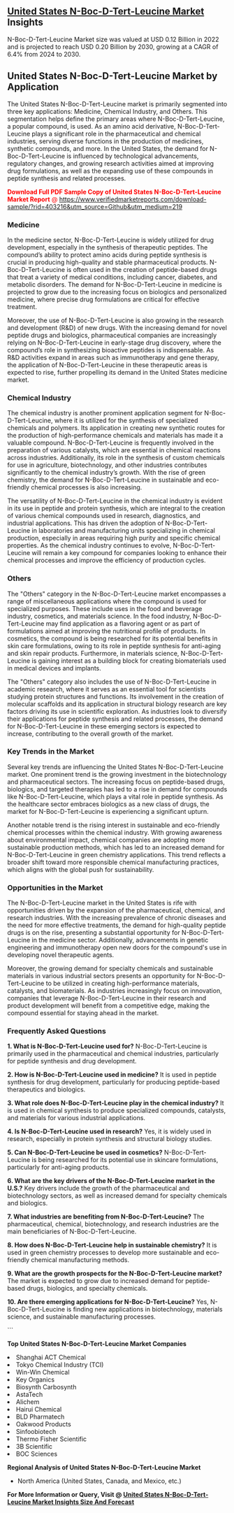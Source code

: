 <h2><a href="https://www.verifiedmarketreports.com/download-sample/?rid=403216&amp;utm_source=Github&amp;utm_medium=219" target="_blank">United States N-Boc-D-Tert-Leucine Market</a> Insights</h2><p>N-Boc-D-Tert-Leucine Market size was valued at USD 0.12 Billion in 2022 and is projected to reach USD 0.20 Billion by 2030, growing at a CAGR of 6.4% from 2024 to 2030.</p><p> <h2>United States N-Boc-D-Tert-Leucine Market by Application</h2> <p>The United States N-Boc-D-Tert-Leucine market is primarily segmented into three key applications: Medicine, Chemical Industry, and Others. This segmentation helps define the primary areas where N-Boc-D-Tert-Leucine, a popular compound, is used. As an amino acid derivative, N-Boc-D-Tert-Leucine plays a significant role in the pharmaceutical and chemical industries, serving diverse functions in the production of medicines, synthetic compounds, and more. In the United States, the demand for N-Boc-D-Tert-Leucine is influenced by technological advancements, regulatory changes, and growing research activities aimed at improving drug formulations, as well as the expanding use of these compounds in peptide synthesis and related processes. <p><span class=""><span style="color: #ff0000;"><strong>Download Full PDF Sample Copy of United States N-Boc-D-Tert-Leucine Market Report</strong> @ </span><a href="https://www.verifiedmarketreports.com/download-sample/?rid=403216&amp;utm_source=Github&amp;utm_medium=219" target="_blank">https://www.verifiedmarketreports.com/download-sample/?rid=403216&amp;utm_source=Github&amp;utm_medium=219</a></span></p></p> <h3>Medicine</h3> <p>In the medicine sector, N-Boc-D-Tert-Leucine is widely utilized for drug development, especially in the synthesis of therapeutic peptides. The compound’s ability to protect amino acids during peptide synthesis is crucial in producing high-quality and stable pharmaceutical products. N-Boc-D-Tert-Leucine is often used in the creation of peptide-based drugs that treat a variety of medical conditions, including cancer, diabetes, and metabolic disorders. The demand for N-Boc-D-Tert-Leucine in medicine is projected to grow due to the increasing focus on biologics and personalized medicine, where precise drug formulations are critical for effective treatment.</p> <p>Moreover, the use of N-Boc-D-Tert-Leucine is also growing in the research and development (R&D) of new drugs. With the increasing demand for novel peptide drugs and biologics, pharmaceutical companies are increasingly relying on N-Boc-D-Tert-Leucine in early-stage drug discovery, where the compound’s role in synthesizing bioactive peptides is indispensable. As R&D activities expand in areas such as immunotherapy and gene therapy, the application of N-Boc-D-Tert-Leucine in these therapeutic areas is expected to rise, further propelling its demand in the United States medicine market.</p> <h3>Chemical Industry</h3> <p>The chemical industry is another prominent application segment for N-Boc-D-Tert-Leucine, where it is utilized for the synthesis of specialized chemicals and polymers. Its application in creating new synthetic routes for the production of high-performance chemicals and materials has made it a valuable compound. N-Boc-D-Tert-Leucine is frequently involved in the preparation of various catalysts, which are essential in chemical reactions across industries. Additionally, its role in the synthesis of custom chemicals for use in agriculture, biotechnology, and other industries contributes significantly to the chemical industry’s growth. With the rise of green chemistry, the demand for N-Boc-D-Tert-Leucine in sustainable and eco-friendly chemical processes is also increasing.</p> <p>The versatility of N-Boc-D-Tert-Leucine in the chemical industry is evident in its use in peptide and protein synthesis, which are integral to the creation of various chemical compounds used in research, diagnostics, and industrial applications. This has driven the adoption of N-Boc-D-Tert-Leucine in laboratories and manufacturing units specializing in chemical production, especially in areas requiring high purity and specific chemical properties. As the chemical industry continues to evolve, N-Boc-D-Tert-Leucine will remain a key compound for companies looking to enhance their chemical processes and improve the efficiency of production cycles.</p> <h3>Others</h3> <p>The "Others" category in the N-Boc-D-Tert-Leucine market encompasses a range of miscellaneous applications where the compound is used for specialized purposes. These include uses in the food and beverage industry, cosmetics, and materials science. In the food industry, N-Boc-D-Tert-Leucine may find application as a flavoring agent or as part of formulations aimed at improving the nutritional profile of products. In cosmetics, the compound is being researched for its potential benefits in skin care formulations, owing to its role in peptide synthesis for anti-aging and skin repair products. Furthermore, in materials science, N-Boc-D-Tert-Leucine is gaining interest as a building block for creating biomaterials used in medical devices and implants.</p> <p>The "Others" category also includes the use of N-Boc-D-Tert-Leucine in academic research, where it serves as an essential tool for scientists studying protein structures and functions. Its involvement in the creation of molecular scaffolds and its application in structural biology research are key factors driving its use in scientific exploration. As industries look to diversify their applications for peptide synthesis and related processes, the demand for N-Boc-D-Tert-Leucine in these emerging sectors is expected to increase, contributing to the overall growth of the market.</p> <h3>Key Trends in the Market</h3> <p>Several key trends are influencing the United States N-Boc-D-Tert-Leucine market. One prominent trend is the growing investment in the biotechnology and pharmaceutical sectors. The increasing focus on peptide-based drugs, biologics, and targeted therapies has led to a rise in demand for compounds like N-Boc-D-Tert-Leucine, which plays a vital role in peptide synthesis. As the healthcare sector embraces biologics as a new class of drugs, the market for N-Boc-D-Tert-Leucine is experiencing a significant upturn.</p> <p>Another notable trend is the rising interest in sustainable and eco-friendly chemical processes within the chemical industry. With growing awareness about environmental impact, chemical companies are adopting more sustainable production methods, which has led to an increased demand for N-Boc-D-Tert-Leucine in green chemistry applications. This trend reflects a broader shift toward more responsible chemical manufacturing practices, which aligns with the global push for sustainability.</p> <h3>Opportunities in the Market</h3> <p>The N-Boc-D-Tert-Leucine market in the United States is rife with opportunities driven by the expansion of the pharmaceutical, chemical, and research industries. With the increasing prevalence of chronic diseases and the need for more effective treatments, the demand for high-quality peptide drugs is on the rise, presenting a substantial opportunity for N-Boc-D-Tert-Leucine in the medicine sector. Additionally, advancements in genetic engineering and immunotherapy open new doors for the compound's use in developing novel therapeutic agents.</p> <p>Moreover, the growing demand for specialty chemicals and sustainable materials in various industrial sectors presents an opportunity for N-Boc-D-Tert-Leucine to be utilized in creating high-performance materials, catalysts, and biomaterials. As industries increasingly focus on innovation, companies that leverage N-Boc-D-Tert-Leucine in their research and product development will benefit from a competitive edge, making the compound essential for staying ahead in the market.</p> <h3>Frequently Asked Questions</h3> <p><strong>1. What is N-Boc-D-Tert-Leucine used for?</strong> N-Boc-D-Tert-Leucine is primarily used in the pharmaceutical and chemical industries, particularly for peptide synthesis and drug development.</p> <p><strong>2. How is N-Boc-D-Tert-Leucine used in medicine?</strong> It is used in peptide synthesis for drug development, particularly for producing peptide-based therapeutics and biologics.</p> <p><strong>3. What role does N-Boc-D-Tert-Leucine play in the chemical industry?</strong> It is used in chemical synthesis to produce specialized compounds, catalysts, and materials for various industrial applications.</p> <p><strong>4. Is N-Boc-D-Tert-Leucine used in research?</strong> Yes, it is widely used in research, especially in protein synthesis and structural biology studies.</p> <p><strong>5. Can N-Boc-D-Tert-Leucine be used in cosmetics?</strong> N-Boc-D-Tert-Leucine is being researched for its potential use in skincare formulations, particularly for anti-aging products.</p> <p><strong>6. What are the key drivers of the N-Boc-D-Tert-Leucine market in the U.S.?</strong> Key drivers include the growth of the pharmaceutical and biotechnology sectors, as well as increased demand for specialty chemicals and biologics.</p> <p><strong>7. What industries are benefiting from N-Boc-D-Tert-Leucine?</strong> The pharmaceutical, chemical, biotechnology, and research industries are the main beneficiaries of N-Boc-D-Tert-Leucine.</p> <p><strong>8. How does N-Boc-D-Tert-Leucine help in sustainable chemistry?</strong> It is used in green chemistry processes to develop more sustainable and eco-friendly chemical manufacturing methods.</p> <p><strong>9. What are the growth prospects for the N-Boc-D-Tert-Leucine market?</strong> The market is expected to grow due to increased demand for peptide-based drugs, biologics, and specialty chemicals.</p> <p><strong>10. Are there emerging applications for N-Boc-D-Tert-Leucine?</strong> Yes, N-Boc-D-Tert-Leucine is finding new applications in biotechnology, materials science, and sustainable manufacturing processes.</p> ```</p><p><strong>Top United States N-Boc-D-Tert-Leucine Market Companies</strong></p><div data-test-id=""><p><li>Shanghai ACT Chemical</li><li> Tokyo Chemical Industry (TCI)</li><li> Win-Win Chemical</li><li> Key Organics</li><li> Biosynth Carbosynth</li><li> AstaTech</li><li> Alichem</li><li> Hairui Chemical</li><li> BLD Pharmatech</li><li> Oakwood Products</li><li> Sinfoobiotech</li><li> Thermo Fisher Scientific</li><li> 3B Scientific</li><li> BOC Sciences</li></p><div><strong>Regional Analysis of&nbsp;United States N-Boc-D-Tert-Leucine Market</strong></div><ul><li dir="ltr"><p dir="ltr">North America&nbsp;(United States, Canada, and Mexico, etc.)</p></li></ul><p><strong>For More Information or Query, Visit @&nbsp;</strong><strong><a href="https://www.verifiedmarketreports.com/product/n-boc-d-tert-leucine-market/?utm_source=Github&amp;utm_medium=219" target="_blank">United States N-Boc-D-Tert-Leucine Market Insights Size And Forecast</a></strong></p></div>
